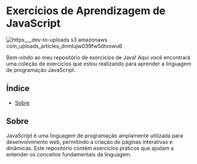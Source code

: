 # Exercícios de Aprendizagem de JavaScript

![https___dev-to-uploads s3 amazonaws com_uploads_articles_dnmlujw039fw5dtvowu6](https://github.com/user-attachments/assets/1206844b-be96-479e-8c7c-fa751683e914)

Bem-vindo ao meu repositório de exercícios de Java! Aqui você encontrará uma coleção de exercícios que estou realizando para aprender a linguagem de programação JavaScript.

## Índice

- [Sobre](#sobre)

## Sobre

JavaScript é uma linguagem de programação amplamente utilizada para desenvolvimento web, permitindo a criação de páginas interativas e dinâmicas. Este repositório contém exercícios práticos que ajudam a entender os conceitos fundamentais da linguagem.
